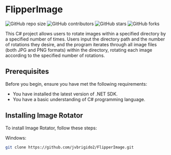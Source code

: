# FlipperImage

![GitHub repo size](https://img.shields.io/github/repo-size/seunome/nome-do-repositorio)
![GitHub contributors](https://img.shields.io/github/contributors/seunome/nome-do-repositorio)
![GitHub stars](https://img.shields.io/github/stars/seunome/nome-do-repositorio?style=social)
![GitHub forks](https://img.shields.io/github/forks/seunome/nome-do-repositorio?style=social)

This C# project allows users to rotate images within a specified directory by a specified number of times. Users input the directory path and the number of rotations they desire, and the program iterates through all image files (both JPG and PNG formats) within the directory, rotating each image according to the specified number of rotations.

## Prerequisites

Before you begin, ensure you have met the following requirements:
- You have installed the latest version of .NET SDK.
- You have a basic understanding of C# programming language.

## Installing Image Rotator

To install Image Rotator, follow these steps:

Windows:
```bash
git clone https://github.com/jvbrigido2/FlipperImage.git
